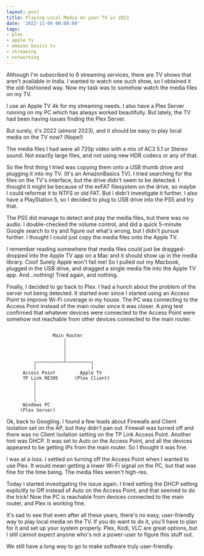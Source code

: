 ```yaml
---
layout: post
title: Playing Local Media on your TV in 2022
date: '2022-11-09 00:00:00'
tags:
- plex
- apple tv
- amazon basics tv
- streaming
- networking
---
```


Although I'm subscribed to 6 streaming services, there are TV shows that aren't available in India. I wanted to watch one such show, so I obtained it the old-fashioned way. Now my task was to somehow watch the media files on my TV.

I use an Apple TV 4k for my streaming needs. I also have a Plex Server running on my PC which has always worked beautifully. But lately, the TV had been having issues finding the Plex Server.

But surely, it's 2022 (almost 2023), and it should be easy to play local media on the TV now? (Nope!)

The media files I had were all 720p video with a mix of AC3 5.1 or Stereo sound. Not exactly large files, and not using new HDR codecs or any of that. 

So the first thing I tried was copying them onto a USB thumb drive and plugging it into my TV. (It's an AmazonBasics TV). I tried searching for the files on the TV's interface, but the drive didn't seem to be detected. I thought it might be because of the exFAT filesystem on the drive, so maybe I could reformat it to NTFS or old FAT. But I didn't investigate it further. I also have a PlayStation 5, so I decided to plug to USB drive into the PS5 and try that.

The PS5 did manage to detect and play the media files, but there was no audio. I double-checked the volume control, and did a quick 5-minute Google search to try and figure out what's wrong, but I didn't pursue further. I thought I could just copy the media files onto the Apple TV.

I remember reading somewhere that media files could just be dragged-dropped into the Apple TV app on a Mac and it should show up in the media library. Cool! Surely Apple won't fail me! So I pulled out my Macbook, plugged in the USB drive, and dragged a single media file into the Apple TV app. And...nothing! Tried again, and nothing.

Finally, I decided to go back to Plex. I had a hunch about the problem of the server not being detected. It started ever since I started using an Access Point to improve Wi-Fi coverage in my house. The PC was connecting to the Access Point instead of the main router since it was closer. A ping test confirmed that whatever devices were connected to the Access Point were somehow not reachable from other devices connected to the main router. 

```text

                 Main Router
                     │
                     │
                     │
                     │
          ┌──────────┴─────────┐
          │                    │
      Access Point         Apple TV
      TP Link RE305      (Plex Client)
          │
          │
          │
          │
      Windows PC
     (Plex Server)
```

Ok, back to Googling. I found a few leads about Firewalls and Client Isolation set on the AP, but they didn't pan out. Firewall was turned off and there was no Client Isolation setting on the TP Link Access Point. Another hint was DHCP. It was set to Auto on the Access Point, and all the devices appeared to be getting IPs from the main router. So I thought it was fine.

I was at a loss. I settled on turning off the Access Point when I wanted to use Plex. It would mean getting a lower Wi-Fi signal on the PC, but that was fine for the time being. The media files weren't high-res.

Today I started investigating the issue again. I tried setting the DHCP setting explicitly to Off instead of Auto on the Access Point, and that seemed to do the trick! Now the PC is reachable from devices connected to the main router, and Plex is working fine.

It's sad to see that even after all these years, there's no easy, user-friendly way to play local media on the TV. If you do want to do it, you'll have to plan for it and set up your system properly. Plex, Kodi, VLC are great options, but I still cannot expect anyone who's not a power-user to figure this stuff out.

We still have a long way to go to make software truly user-friendly.